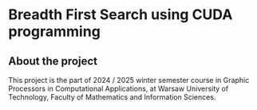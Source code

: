 # Breadth First Search using CUDA programming

## About the project
This project is the part of 2024 / 2025 winter semester course in Graphic Processors in Computational Applications,
at Warsaw University of Technology, Faculty of Mathematics and Information Sciences.

## 